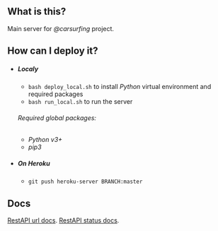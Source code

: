## What is this?

Main server for *@carsurfing* project.


## How can I deploy it?
    
 * ##### Localy

   - `bash deploy_local.sh` to install *Python* virtual environment and required packages
   - `bash run_local.sh` to run the server

   ###### Required global packages:

    - *Python v3+*
    - *pip3*

 * ##### On *Heroku*

   - `git push heroku-server BRANCH:master`

## Docs

[RestAPI url docs](./API_DOC.md).
[RestAPI status docs](./API_RESPONCE_DOC.md).
